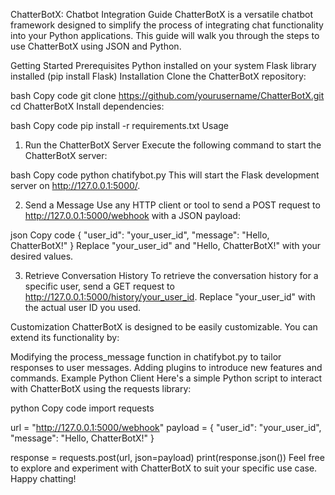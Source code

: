 ChatterBotX: Chatbot Integration Guide
ChatterBotX is a versatile chatbot framework designed to simplify the process of integrating chat functionality into your Python applications. This guide will walk you through the steps to use ChatterBotX using JSON and Python.

Getting Started
Prerequisites
Python installed on your system
Flask library installed (pip install Flask)
Installation
Clone the ChatterBotX repository:

bash
Copy code
git clone https://github.com/yourusername/ChatterBotX.git
cd ChatterBotX
Install dependencies:

bash
Copy code
pip install -r requirements.txt
Usage
1. Run the ChatterBotX Server
Execute the following command to start the ChatterBotX server:

bash
Copy code
python chatifybot.py
This will start the Flask development server on http://127.0.0.1:5000/.

2. Send a Message
Use any HTTP client or tool to send a POST request to http://127.0.0.1:5000/webhook with a JSON payload:

json
Copy code
{
  "user_id": "your_user_id",
  "message": "Hello, ChatterBotX!"
}
Replace "your_user_id" and "Hello, ChatterBotX!" with your desired values.

3. Retrieve Conversation History
To retrieve the conversation history for a specific user, send a GET request to http://127.0.0.1:5000/history/your_user_id. Replace "your_user_id" with the actual user ID you used.

Customization
ChatterBotX is designed to be easily customizable. You can extend its functionality by:

Modifying the process_message function in chatifybot.py to tailor responses to user messages.
Adding plugins to introduce new features and commands.
Example Python Client
Here's a simple Python script to interact with ChatterBotX using the requests library:

python
Copy code
import requests

url = "http://127.0.0.1:5000/webhook"
payload = {
    "user_id": "your_user_id",
    "message": "Hello, ChatterBotX!"
}

response = requests.post(url, json=payload)
print(response.json())
Feel free to explore and experiment with ChatterBotX to suit your specific use case. Happy chatting!
